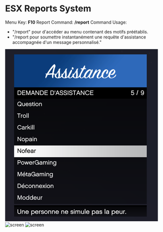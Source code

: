 # ESX Reports System

Menu Key: **F10**
Report Command: **/report**
Command Usage:
- "/report" pour d'accéder au menu contenant des motifs préétablis.
- "/report <message> pour soumettre instantanément une requête d'assistance accompagnée d'un message personnalisé."

![screen](https://github.com/thomappp/esx_reports/blob/main/screen/screen.png)
![screen](https://github.com/thomappp/esx_reports/blob/main/screen1/screen.png)
![screen](https://github.com/thomappp/esx_reports/blob/main/screen2/screen.png)
